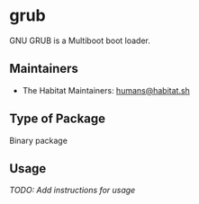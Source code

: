 # grub

GNU GRUB is a Multiboot boot loader.

## Maintainers

* The Habitat Maintainers: <humans@habitat.sh>

## Type of Package

Binary package

## Usage

*TODO: Add instructions for usage*
